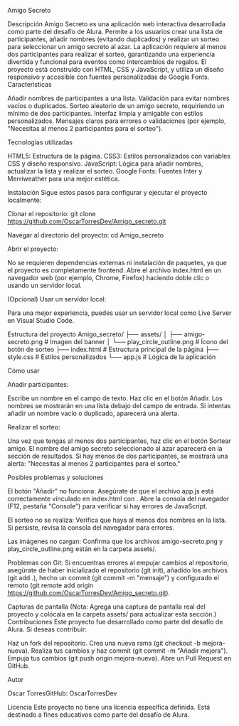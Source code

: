 Amigo Secreto

Descripción
Amigo Secreto es una aplicación web interactiva desarrollada como parte del desafío de Alura. Permite a los usuarios crear una lista de participantes, añadir nombres (evitando duplicados) y realizar un sorteo para seleccionar un amigo secreto al azar. La aplicación requiere al menos dos participantes para realizar el sorteo, garantizando una experiencia divertida y funcional para eventos como intercambios de regalos.
El proyecto está construido con HTML, CSS y JavaScript, y utiliza un diseño responsivo y accesible con fuentes personalizadas de Google Fonts.
Características

Añadir nombres de participantes a una lista.
Validación para evitar nombres vacíos o duplicados.
Sorteo aleatorio de un amigo secreto, requiriendo un mínimo de dos participantes.
Interfaz limpia y amigable con estilos personalizados.
Mensajes claros para errores o validaciones (por ejemplo, "Necesitas al menos 2 participantes para el sorteo").

Tecnologías utilizadas

HTML5: Estructura de la página.
CSS3: Estilos personalizados con variables CSS y diseño responsivo.
JavaScript: Lógica para añadir nombres, actualizar la lista y realizar el sorteo.
Google Fonts: Fuentes Inter y Merriweather para una mejor estética.

Instalación
Sigue estos pasos para configurar y ejecutar el proyecto localmente:

Clonar el repositorio:
git clone https://github.com/OscarTorresDev/Amigo_secreto.git


Navegar al directorio del proyecto:
cd Amigo_secreto


Abrir el proyecto:

No se requieren dependencias externas ni instalación de paquetes, ya que el proyecto es completamente frontend.
Abre el archivo index.html en un navegador web (por ejemplo, Chrome, Firefox) haciendo doble clic o usando un servidor local.


(Opcional) Usar un servidor local:

Para una mejor experiencia, puedes usar un servidor local como Live Server en Visual Studio Code.





Estructura del proyecto
Amigo_secreto/
├── assets/
│   ├── amigo-secreto.png       # Imagen del banner
│   └── play_circle_outline.png # Ícono del botón de sorteo
├── index.html                  # Estructura principal de la página
├── style.css                   # Estilos personalizados
└── app.js                      # Lógica de la aplicación

Cómo usar

Añadir participantes:

Escribe un nombre en el campo de texto.
Haz clic en el botón Añadir.
Los nombres se mostrarán en una lista debajo del campo de entrada.
Si intentas añadir un nombre vacío o duplicado, aparecerá una alerta.


Realizar el sorteo:

Una vez que tengas al menos dos participantes, haz clic en el botón Sortear amigo.
El nombre del amigo secreto seleccionado al azar aparecerá en la sección de resultados.
Si hay menos de dos participantes, se mostrará una alerta: "Necesitas al menos 2 participantes para el sorteo."



Posibles problemas y soluciones

El botón "Añadir" no funciona:
Asegúrate de que el archivo app.js está correctamente vinculado en index.html con <script src="app.js" defer></script>.
Abre la consola del navegador (F12, pestaña "Console") para verificar si hay errores de JavaScript.


El sorteo no se realiza:
Verifica que haya al menos dos nombres en la lista.
Si persiste, revisa la consola del navegador para errores.


Las imágenes no cargan:
Confirma que los archivos amigo-secreto.png y play_circle_outline.png están en la carpeta assets/.


Problemas con Git:
Si encuentras errores al empujar cambios al repositorio, asegúrate de haber inicializado el repositorio (git init), añadido los archivos (git add .), hecho un commit (git commit -m "mensaje") y configurado el remoto (git remote add origin https://github.com/OscarTorresDev/Amigo_secreto.git).



Capturas de pantalla
(Nota: Agrega una captura de pantalla real del proyecto y colócala en la carpeta assets/ para actualizar esta sección.)
Contribuciones
Este proyecto fue desarrollado como parte del desafío de Alura. Si deseas contribuir:

Haz un fork del repositorio.
Crea una nueva rama (git checkout -b mejora-nueva).
Realiza tus cambios y haz commit (git commit -m "Añadir mejora").
Empuja tus cambios (git push origin mejora-nueva).
Abre un Pull Request en GitHub.

Autor

Oscar TorresGitHub: OscarTorresDev

Licencia
Este proyecto no tiene una licencia específica definida. Está destinado a fines educativos como parte del desafío de Alura.
